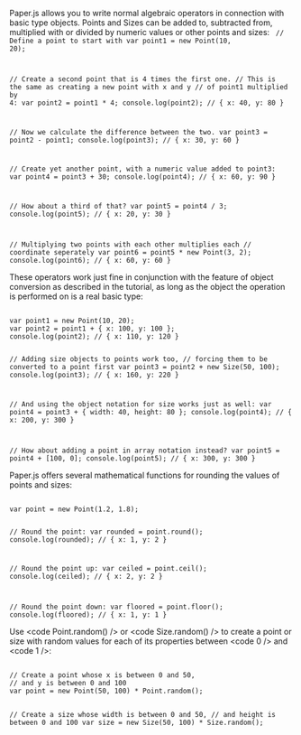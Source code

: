 Paper.js allows you to write normal algebraic operators in connection with basic type objects. Points and Sizes can be added to, subtracted from, multiplied with or divided by numeric values or other points and sizes:
<code>
// Define a point to start with
var point1 = new Point(10, 20);

// Create a second point that is 4 times the first one.
// This is the same as creating a new point with x and y
// of point1 multiplied by 4:
var point2 = point1 * 4;
console.log(point2); // { x: 40, y: 80 }

// Now we calculate the difference between the two.
var point3 = point2 - point1;
console.log(point3); // { x: 30, y: 60 }

// Create yet another point, with a numeric value added to point3:
var point4 = point3 + 30;
console.log(point4); // { x: 60, y: 90 }

// How about a third of that?
var point5 = point4 / 3;
console.log(point5); // { x: 20, y: 30 }

// Multiplying two points with each other multiplies each 
// coordinate seperately
var point6 = point5 * new Point(3, 2);
console.log(point6); // { x: 60, y: 60 }
</code>

These operators work just fine in conjunction with the feature of object conversion as described in the <node TutorialPage-22 /> tutorial, as long as the object the operation is performed on is a real basic type:

<code>
var point1 = new Point(10, 20);
var point2 = point1 + { x: 100, y: 100 };
console.log(point2); // { x: 110, y: 120 }

// Adding size objects to points work too,
// forcing them to be converted to a point first
var point3 = point2 + new Size(50, 100);
console.log(point3); // { x: 160, y: 220 }

// And using the object notation for size works just as well:
var point4 = point3 + { width: 40, height: 80 };
console.log(point4); // { x: 200, y: 300 }

// How about adding a point in array notation instead?
var point5 = point4 + [100, 0];
console.log(point5); // { x: 300, y: 300 }
</code>

<title>Math Functions</title>

Paper.js offers several mathematical functions for rounding the values of points and sizes:

<code>
var point = new Point(1.2, 1.8);

// Round the point:
var rounded = point.round();
console.log(rounded); // { x: 1, y: 2 }

// Round the point up:
var ceiled = point.ceil();
console.log(ceiled); // { x: 2, y: 2 }

// Round the point down:
var floored = point.floor();
console.log(floored); // { x: 1, y: 1 }
</code>

<title>Random Values</title>

Use <code Point.random() /> or <code Size.random() /> to create a point or size with random values for each of its properties between <code 0 /> and <code 1 />:

<code>
// Create a point whose x is between 0 and 50,
// and y is between 0 and 100
var point = new Point(50, 100) * Point.random();

// Create a size whose width is between 0 and 50,
// and height is between 0 and 100
var size = new Size(50, 100) * Size.random();
</code>